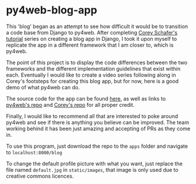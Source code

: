 # py4web-blog-app

This 'blog' began as an attempt to see how difficult it would be to transition a code base from Django to py4web. After completing [Corey Schafer's tutorial](https://www.youtube.com/playlist?list=PL-osiE80TeTtoQCKZ03TU5fNfx2UY6U4p) series on creating a blog app in Django, I took it upon myself to replicate the app in a different framework that I am closer to, which is py4web.

The point of this project is to display the code differences between the two frameworks and the different implementation guidelines that exist within each. Eventually I would like to create a video series following along in Corey's footsteps for creating this blog app, but for now, here is a good demo of what py4web can do.

The source code for the app can be found [here](https://github.com/agavgavi/py4web-blog-app), as well as links to [py4web's repo](https://github.com/web2py/py4web) and [Corey's repo](https://github.com/CoreyMSchafer/code_snippets/tree/master/Django_Blog) for all proper credit.

Finally, I would like to recommend all that are interested to poke around py4web and see if there is anything you believe can be improved. The team working behind it has been just amazing and accepting of PRs as they come in.


To use this program, just download the repo to the `apps` folder and navigate to `localhost:8000/blog`

To change the default profile picture with what you want, just replace the file named `default.jpg` in `static/images`, that image is only used due to creative commons licences.